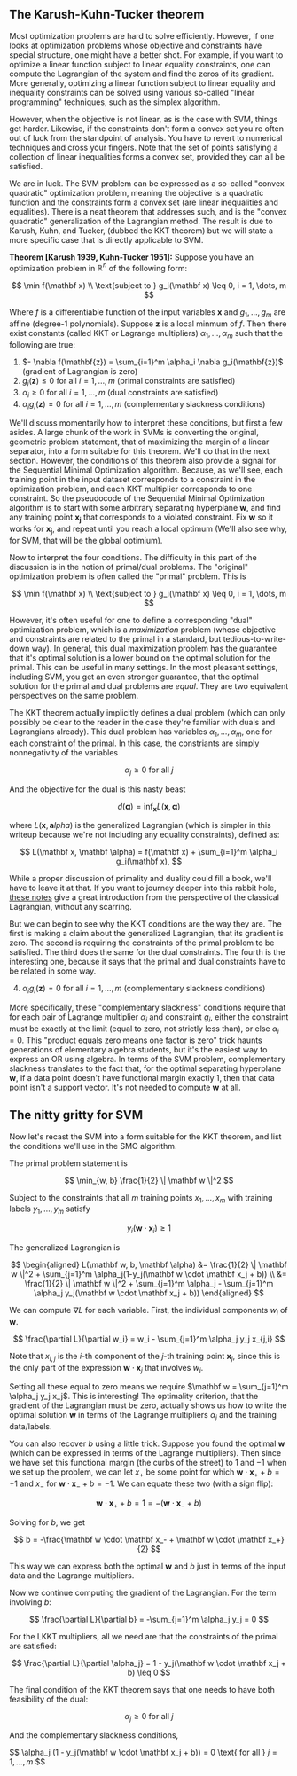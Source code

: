 ## The Karush-Kuhn-Tucker theorem

Most optimization problems are hard to solve efficiently. However, if one looks at optimization problems whose objective and constraints have special structure, one might have a better shot. For example, if you want to optimize a linear function subject to linear equality constraints, one can compute the Lagrangian of the system and find the zeros of its gradient. More generally, optimizing a linear function subject to linear equality and inequality constraints can be solved using various so-called "linear programming" techniques, such as the simplex algorithm.

However, when the objective is not linear, as is the case with SVM, things get harder. Likewise, if the constraints don't form a convex set you're often out of luck from the standpoint of analysis. You have to revert to numerical techniques and cross your fingers. Note that the set of points satisfying a collection of linear inequalities forms a convex set, provided they can all be satisfied.

We are in luck. The SVM problem can be expressed as a so-called "convex quadratic" optimization problem, meaning the objective is a quadratic function and the constraints form a convex set (are linear inequalities and equalities). There is a neat theorem that addresses such, and is the "convex quadratic" generalization of the Lagrangian method. The result is due to Karush, Kuhn, and Tucker, (dubbed the KKT theorem) but we will state a more specific case that is directly applicable to SVM.

**Theorem [Karush 1939, Kuhn-Tucker 1951]:** Suppose you have an optimization problem in $\mathbb{R}^n$ of the following form:

$$
\min f(\mathbf x) \\ 
\text{subject to } g_i(\mathbf x) \leq 0, i = 1, \dots, m
$$

Where $f$ is a differentiable function of the input variables $\mathbf{x}$ and $g_1, \dots, g_m$ are affine (degree-1 polynomials). Suppose $\mathbf{z}$ is a local minmum of $f$. Then there exist constants (called KKT or Lagrange multipliers) $\alpha_1, \dots, \alpha_m$ such that the following are true:

 1. $- \nabla f(\mathbf{z}) = \sum_{i=1}^m \alpha_i \nabla g_i(\mathbf{z})$ (gradient of Lagrangian is zero)
 2. $g_i(\mathbf{z}) \leq 0$ for all $i = 1, \dots, m$ (primal constraints are satisfied)
 3. $\alpha_i \geq 0$ for all $i = 1, \dots, m$ (dual constraints are satisfied)
 4. $\alpha_i g_i(\mathbf{z}) = 0$ for all $i = 1, \dots, m$ (complementary slackness conditions)

We'll discuss momentarily how to interpret these conditions, but first a few asides. A large chunk of the work in SVMs is converting the original, geometric problem statement, that of maximizing the margin of a linear separator, into a form suitable for this theorem. We'll do that in the next section. However, the conditions of this theorem also provide a signal for the Sequential Minimal Optimization algorithm. Because, as we'll see, each training point in the input dataset corresponds to a constraint in the optimization problem, and each KKT multiplier corresponds to one constraint. So the pseudocode of the Sequential Minimal Optimization algorithm is to start with some arbitrary separating hyperplane $\mathbf{w}$, and find any training point $\mathbf{x_j}$ that corresponds to a violated constraint. Fix $\mathbf{w}$ so it works for $\mathbf{x_j}$, and repeat until you reach a local optimum (We'll also see why, for SVM, that will be the global optimium).

Now to interpret the four conditions. The difficulty in this part of the discussion is in the notion of primal/dual problems. The "original" optimization problem is often called the "primal" problem. This is 

$$
\min f(\mathbf x) \\ 
\text{subject to } g_i(\mathbf x) \leq 0, i = 1, \dots, m
$$

However, it's often useful for one to define a corresponding "dual" optimization problem, which is a _maximization_ problem (whose objective and constraints are related to the primal in a standard, but tedious-to-write-down way). In general, this dual maximization problem has the guarantee that it's optimal solution is a lower bound on the optimal solution for the primal. This can be useful in many settings. In the most pleasant settings, including SVM, you get an even stronger guarantee, that the optimal solution for the primal and dual problems are _equal_. They are two equivalent perspectives on the same problem.

The KKT theorem actually implicitly defines a dual problem (which can only possibly be clear to the reader in the case they're familiar with duals and Lagrangians already). This dual problem has variables $\alpha_1, \dots, \alpha_m$, one for each constraint of the primal. In this case, the constriants are simply nonnegativity of the variables

$$
\alpha_j \geq 0 \text{ for all } j
$$

And the objective for the dual is this nasty beast

$$
d(\mathbf \alpha) = \inf_{\mathbf x} L(\mathbf x, \mathbf \alpha)
$$

where $L(\mathbf x, \mathbf alpha)$ is the generalized Lagrangian (which is simpler in this writeup because we're not including any equality constraints), defined as:

$$
L(\mathbf x, \mathbf \alpha) = f(\mathbf x) + \sum_{i=1}^m \alpha_i g_i(\mathbf x),
$$

While a proper discussion of primality and duality could fill a book, we'll have to leave it at that. If you want to journey deeper into this rabbit hole, [these notes](https://people.eecs.berkeley.edu/~klein/papers/lagrange-multipliers.pdf) give a great introduction from the perspective of the classical Lagrangian, without any scarring.

But we can begin to see why the KKT conditions are the way they are. The first is making a claim about the generalized Lagrangian, that its gradient is zero. The second is requiring the constraints of the primal problem to be satisfied. The third does the same for the dual constraints. The fourth is the interesting one, because it says that the primal and dual constraints have to be related in some way.

 4. $\alpha_i g_i(\mathbf{z}) = 0$ for all $i = 1, \dots, m$ (complementary slackness conditions)

More specifically, these "complementary slackness" conditions require that for each pair of Lagrange multiplier $\alpha_i$ and constraint $g_i$, either the constraint must be exactly at the limit (equal to zero, not strictly less than), or else $\alpha_i = 0$. This "product equals zero means one factor is zero" trick haunts generations of elementary algebra students, but it's the easiest way to express an OR using algebra. In terms of the SVM problem, complementary slackness translates to the fact that, for the optimal separating hyperplane $\mathbf{w}$, if a data point doesn't have functional margin exactly 1, then that data point isn't a support vector. It's not needed to compute $\mathbf{w}$ at all.


## The nitty gritty for SVM

Now let's recast the SVM into a form suitable for the KKT theorem, and list the conditions we'll use in the SMO algorithm.

The primal problem statement is 

$$
\min_{w, b} \frac{1}{2} \| \mathbf w \|^2
$$

Subject to the constraints that all $m$ training points $x_1, \dots, x_m$ with training labels $y_1, \dots, y_m$ satisfy

$$
y_i( \mathbf w \cdot \mathbf x_i) \geq 1
$$

The generalized Lagrangian is

$$
\begin{aligned}
L(\mathbf w, b, \mathbf \alpha) 
    &= \frac{1}{2} \| \mathbf w \|^2 + \sum_{j=1}^m \alpha_j(1-y_j(\mathbf w \cdot \mathbf x_j + b)) \\ 
    &= \frac{1}{2} \| \mathbf w \|^2 + \sum_{j=1}^m \alpha_j - \sum_{j=1}^m \alpha_j y_j(\mathbf w \cdot \mathbf x_j + b))
\end{aligned}
$$

We can compute $\nabla L$ for each variable. First, the individual components $w_i$ of $\mathbf w$.

$$
\frac{\partial L}{\partial w_i} = w_i - \sum_{j=1}^m \alpha_j y_j x_{j,i}
$$ 

Note that $x_{i,j}$ is the $i$-th component of the $j$-th training point $\mathbf x_j$, since this is the only part of the expression $\mathbf w \cdot \mathbf x_j$ that involves $w_i$.

Setting all these equal to zero means we require $\mathbf w = \sum_{j=1}^m \alpha_j y_j x_j$. This is interesting! The optimality criterion, that the gradient of the Lagrangian must be zero, actually shows us how to write the optimal solution $\mathbf w$ in terms of the Lagrange multipliers $\alpha_j$ and the training data/labels.

You can also recover $b$ using a little trick. Suppose you found the optimal $\mathbf w$ (which can be expressed in terms of the Lagrange multipliers). Then since we have set this functional margin (the curbs of the street) to $1$ and $-1$ when we set up the problem, we can let $x_+$ be some point for which $\mathbf w \cdot \mathbf x_+ + b = +1$ and $x_-$ for $\mathbf w \cdot \mathbf x_- + b = -1$. We can equate these two (with a sign flip):

$$
\mathbf w \cdot \mathbf x_+ + b = 1 = -(\mathbf w \cdot \mathbf x_- + b)
$$ 

Solving for $b$, we get

$$
b = -\frac{\mathbf w \cdot \mathbf x_- + \mathbf w \cdot \mathbf x_+}{2}
$$

This way we can express both the optimal $\mathbf w$ and $b$ just in terms of the input data and the Lagrange multipliers.

Now we continue computing the gradient of the Lagrangian. For the term involving $b$:

$$
\frac{\partial L}{\partial b} = -\sum_{j=1}^m \alpha_j y_j = 0
$$

For the LKKT multipliers, all we need are that the constraints of the primal are satisfied:

$$
\frac{\partial L}{\partial \alpha_j} = 1 - y_j(\mathbf w \cdot \mathbf x_j + b) \leq 0
$$

The final condition of the KKT theorem says that one needs to have both feasibility of the dual:

$$
\alpha_j \geq 0 \text{ for all } j
$$

And the complementary slackness conditions, 

$$
\alpha_j (1 - y_j(\mathbf w \cdot \mathbf x_j + b)) = 0 \text{ for all } $j = 1, \dots, m$
$$
